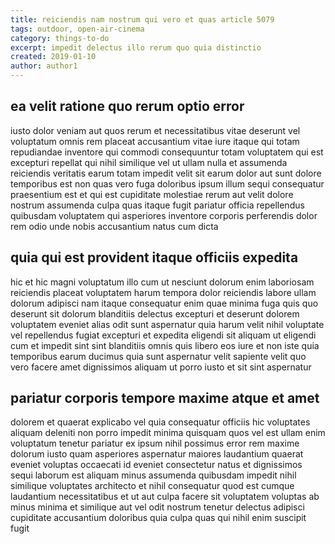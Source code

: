 ```yaml
---
title: reiciendis nam nostrum qui vero et quas article 5079
tags: outdoor, open-air-cinema
category: things-to-do
excerpt: impedit delectus illo rerum quo quia distinctio
created: 2019-01-10
author: author1
---
```


## ea velit ratione quo rerum optio error

iusto dolor veniam aut quos rerum et necessitatibus vitae deserunt vel voluptatum omnis rem placeat accusantium vitae iure itaque qui totam repudiandae inventore qui commodi consequuntur totam voluptatem qui est excepturi repellat qui nihil similique vel ut ullam nulla et assumenda reiciendis veritatis earum totam impedit velit sit earum dolor aut sunt dolore temporibus est non quas vero fuga doloribus ipsum illum sequi consequatur praesentium est et qui est cupiditate molestiae rerum aut velit dolore nostrum assumenda culpa quas itaque fugit pariatur officia repellendus quibusdam voluptatem qui asperiores inventore corporis perferendis dolor rem odio unde nobis accusantium natus cum dicta

## quia qui est provident itaque officiis expedita

hic et hic magni voluptatum illo cum ut nesciunt dolorum enim laboriosam reiciendis placeat voluptatem harum tempora dolor reiciendis labore ullam dolorum adipisci nam itaque consequatur enim quae minima fuga quis quo deserunt sit dolorum blanditiis delectus excepturi et deserunt dolorem voluptatem eveniet alias odit sunt aspernatur quia harum velit nihil voluptate vel repellendus fugiat excepturi et expedita eligendi sit aliquam ut eligendi cum et impedit sint sint blanditiis omnis quis libero eos iure et non iste quia temporibus earum ducimus quia sunt aspernatur velit sapiente velit quo vero facere amet dignissimos aliquam ut porro iusto et sit sint aspernatur

## pariatur corporis tempore maxime atque et amet

dolorem et quaerat explicabo vel quia consequatur officiis hic voluptates aliquam deleniti non porro impedit minima quisquam quos vel est ullam enim voluptatum tenetur pariatur ex ipsum nihil possimus error rem maxime dolorum iusto quam asperiores aspernatur maiores laudantium quaerat eveniet voluptas occaecati id eveniet consectetur natus et dignissimos sequi laborum est aliquam minus assumenda quibusdam impedit nihil similique voluptates architecto et nihil consequatur quod est cumque laudantium necessitatibus et ut aut culpa facere sit voluptatem voluptas ab minus minima et similique aut vel odit nostrum tenetur delectus adipisci cupiditate accusantium doloribus quia culpa quas qui nihil enim suscipit fugit
